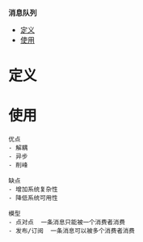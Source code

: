 **消息队列**
- [定义](#定义)
- [使用](#使用)

# 定义 #

# 使用 #
```
优点
- 解耦
- 异步
- 削峰

缺点
- 增加系统复杂性
- 降低系统可用性

模型
- 点对点  一条消息只能被一个消费者消费
- 发布/订阅  一条消息可以被多个消费者消费
```